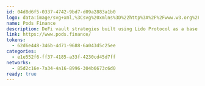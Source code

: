 ```yaml
---
id: 04d8d6f5-0337-4742-9bd7-d09a2883a1b0
logo: data:image/svg+xml,%3Csvg%20xmlns%3D%22http%3A%2F%2Fwww.w3.org%2F2000%2Fsvg%22%20width%3D%2248%22%20height%3D%2248%22%20fill%3D%22none%22%3E%3Cpath%20fill%3D%22%23F2F5FF%22%20d%3D%22M24%2047.999c13.255%200%2024-10.745%2024-24s-10.745-24-24-24-24%2010.745-24%2024%2010.745%2024%2024%2024Z%22%2F%3E%3Cpath%20fill%3D%22%23252050%22%20d%3D%22M11.157%2031.464v-3.813c.39.53%201.2.962%202.303.962%202.254%200%203.762-1.763%203.762-4.15%200-2.339-1.346-4.1-3.681-4.1-1.2%200-2.092.528-2.45%201.137v-.962H9v10.926h2.157Zm3.94-6.985c0%201.41-.875%202.227-1.978%202.227s-1.995-.833-1.995-2.227c0-1.393.892-2.21%201.995-2.21%201.103%200%201.979.817%201.979%202.21Z%22%2F%3E%3Cpath%20fill%3D%22%23252050%22%20d%3D%22M20.818%2026.722c-1.054%200-2.027-.769-2.027-2.243%200-1.49.973-2.242%202.027-2.242%201.054%200%202.027.752%202.027%202.242s-.973%202.243-2.027%202.243Zm0-6.424c-2.384%200-4.184%201.746-4.184%204.181%200%202.42%201.8%204.182%204.184%204.182%202.384%200%204.184-1.763%204.184-4.182%200-2.435-1.8-4.181-4.184-4.181Z%22%2F%3E%3Cpath%20fill%3D%22%23252050%22%20d%3D%22M32.615%2016.822H30.49v4.501c-.227-.416-.875-.977-2.254-.977-2.254%200-3.827%201.81-3.827%204.117%200%202.387%201.622%204.15%203.892%204.15%201.07%200%201.881-.48%202.238-1.106%200%20.369.049.753.081.913h2.06c-.033-.32-.065-.897-.065-1.425V16.82Zm-6.033%207.641c0-1.41.876-2.21%201.979-2.21%201.102%200%201.962.785%201.962%202.194%200%201.426-.86%202.26-1.962%202.26-1.136%200-1.979-.834-1.979-2.244Z%22%2F%3E%3Cpath%20fill%3D%22%23252050%22%20d%3D%22M32.578%2026.226c.097.897.924%202.435%203.325%202.435%202.092%200%203.097-1.314%203.097-2.596%200-1.153-.795-2.098-2.368-2.419l-1.135-.24c-.438-.08-.73-.32-.73-.705%200-.448.454-.785%201.022-.785.908%200%201.249.593%201.314%201.058l1.8-.401c-.098-.85-.86-2.275-3.13-2.275-1.72%200-2.984%201.17-2.984%202.58%200%201.105.697%202.018%202.238%202.354l1.054.24c.616.129.86.417.86.77%200%20.416-.341.785-1.055.785-.94%200-1.41-.577-1.46-1.202l-1.848.4Z%22%2F%3E%3C%2Fsvg%3E
name: Pods Finance
description: DeFi vault strategies built using Lido Protocol as a base layer.
link: https://www.pods.finance/
tokens:
  - 62d6e448-346b-4d71-9688-6a043d5c25ee
categories:
  - e1e552f6-ff37-4185-a33f-4230cd45d7ff
networks:
  - 85d2c16e-7a34-4a16-8996-304b6673c6d0
ready: true
---
```

